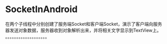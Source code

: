 # SocketInAndroid
在两个子线程中分别创建了服务端Socket和客户端Socket，演示了客户端向服务器发送对象数据，服务器收到对象解析出来，并将相关文字显示到TextView上。
。。。。。。。。。。。。。。。。。。。

